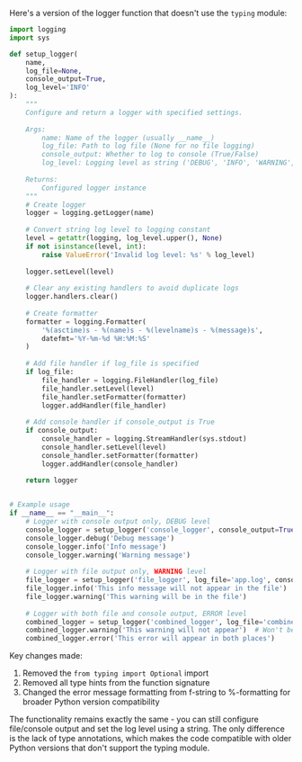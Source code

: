 Here's a version of the logger function that doesn't use the `typing` module:

```python
import logging
import sys

def setup_logger(
    name,
    log_file=None,
    console_output=True,
    log_level='INFO'
):
    """
    Configure and return a logger with specified settings.
    
    Args:
        name: Name of the logger (usually __name__)
        log_file: Path to log file (None for no file logging)
        console_output: Whether to log to console (True/False)
        log_level: Logging level as string ('DEBUG', 'INFO', 'WARNING', 'ERROR', 'CRITICAL')
    
    Returns:
        Configured logger instance
    """
    # Create logger
    logger = logging.getLogger(name)
    
    # Convert string log level to logging constant
    level = getattr(logging, log_level.upper(), None)
    if not isinstance(level, int):
        raise ValueError('Invalid log level: %s' % log_level)
    
    logger.setLevel(level)
    
    # Clear any existing handlers to avoid duplicate logs
    logger.handlers.clear()
    
    # Create formatter
    formatter = logging.Formatter(
        '%(asctime)s - %(name)s - %(levelname)s - %(message)s',
        datefmt='%Y-%m-%d %H:%M:%S'
    )
    
    # Add file handler if log_file is specified
    if log_file:
        file_handler = logging.FileHandler(log_file)
        file_handler.setLevel(level)
        file_handler.setFormatter(formatter)
        logger.addHandler(file_handler)
    
    # Add console handler if console_output is True
    if console_output:
        console_handler = logging.StreamHandler(sys.stdout)
        console_handler.setLevel(level)
        console_handler.setFormatter(formatter)
        logger.addHandler(console_handler)
    
    return logger


# Example usage
if __name__ == "__main__":
    # Logger with console output only, DEBUG level
    console_logger = setup_logger('console_logger', console_output=True, log_level='DEBUG')
    console_logger.debug('Debug message')
    console_logger.info('Info message')
    console_logger.warning('Warning message')
    
    # Logger with file output only, WARNING level
    file_logger = setup_logger('file_logger', log_file='app.log', console_output=False, log_level='WARNING')
    file_logger.info('This info message will not appear in the file')  # Won't be logged
    file_logger.warning('This warning will be in the file')
    
    # Logger with both file and console output, ERROR level
    combined_logger = setup_logger('combined_logger', log_file='combined.log', console_output=True, log_level='ERROR')
    combined_logger.warning('This warning will not appear')  # Won't be logged
    combined_logger.error('This error will appear in both places')
```

Key changes made:
1. Removed the `from typing import Optional` import
2. Removed all type hints from the function signature
3. Changed the error message formatting from f-string to %-formatting for broader Python version compatibility

The functionality remains exactly the same - you can still configure file/console output and set the log level using a string. The only difference is the lack of type annotations, which makes the code compatible with older Python versions that don't support the typing module.
